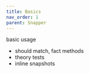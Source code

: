 ```yaml
---
title: Basics
nav_order: 1
parent: Snapper
---
```


basic usage
- should match, fact methods
- theory tests
- inline snapshots